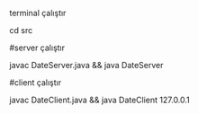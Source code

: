 terminal çalıştır 

cd src 

#server çalıştır 

javac DateServer.java && java DateServer

#client çalıştır 

javac DateClient.java && java DateClient 127.0.0.1

